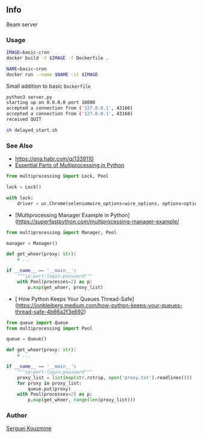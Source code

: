 ## Info 

Beam server

### Usage
```sh
IMAGE=basic-cron
docker build -t $IMAGE -f Dockerfile .
```

```sh
NAME=basic-cron
docker run --name $NAME -it $IMAGE
```

Small addition to basic `Dockerfile` 
```sh
python3 server.py 
starting up on 0.0.0.0 port 10000
accepted a connection from ('127.0.0.1', 43166)
accepted a connection from ('127.0.0.1', 43168)
received QUIT
```

```sh
sh delayed_start.sh
```
### See Also

  * https://qna.habr.com/q/1339110
  * [Essential Parts of Multiprocessing in Python ](https://towardsdatascience.com/multiprocessing-in-python-9d498b1029ca)
```python
from multiprocessing import Lock, Pool

lock = Lock()

with lock:
    driver = uc.Chrome(seleniumwire_options=wire_options, options=options)
```
  * [Multiprocessing Manager Example in Python](https://superfastpython.com/multiprocessing-manager-example/
```python
from multiprocessing import Manager, Pool

manager = Manager()

def get_whoer(proxy: str):
    # ...

if __name__ == '__main__':
    """ip:port:login:password"""
    with Pool(processes=2) as p:
        p.map(get_whoer, proxy_list)
```
  * [ How Python Keeps Your Queues Thread-Safe] (https://jonbleiberg.medium.com/how-python-keeps-your-queues-thread-safe-4b66a2f3e692)
```python
from queue import Queue
from multiprocessing import Pool

queue = Queue()

def get_whoer(proxy: str):
    # ...

if __name__ == '__main__':
    """ip:port:login:password"""
    proxy_list = list(map(str.rstrip, open('proxy.txt').readlines()))
    for proxy in proxy_list:
        queue.put(proxy)
    with Pool(processes=2) as p:
        p.map(get_whoer, range(len(proxy_list)))
```		
		


### Author
[Serguei Kouzmine](kouzmine_serguei@yahoo.com)
